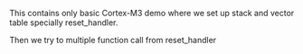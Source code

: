 This contains only basic Cortex-M3 demo where we set up stack and vector table specially reset_handler.

Then we try to multiple function call from reset_handler
